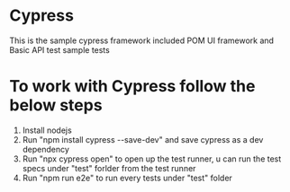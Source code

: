 # Cypress
This is the sample cypress framework included POM UI framework and Basic API test sample tests

# To work with Cypress follow the below steps
1. Install nodejs
2. Run "npm install cypress --save-dev" and save cypress as a dev dependency
3. Run "npx cypress open" to open up the test runner, u can run the test specs under "test" forlder from the test runner
4. Run "npm run e2e" to run every tests under "test" folder
